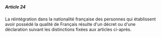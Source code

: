 ##### Article 24

La réintégration dans la nationalité française des personnes qui établissent avoir possédé la qualité de Français résulte d'un décret ou d'une déclaration suivant les distinctions fixées aux articles ci-après.


